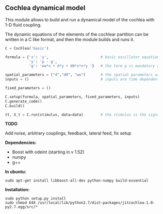 <H2>Cochlea dynamical model</H2>

This module allows to build and run a dynamical model of the cochlea with 1-D fluid coupling.

The dynamic equations of the elements of the cochlear partition can be written in a C like format, and then the module builds and runs it.

```python
C = Cochlea('basic')

formula = {'x': 'y',       					# basic oscillator equations with fluid pressure (p) and impedance term (g)
           'y': 'p - g',
           'g': 'ww*x + d*y + d0*x*x*y '}   # the term g is mandatory as it is involved for solving the pressure p

spatial_parameters = ("d","d0", "ww")       # the spatial parameters are set from the base to apex
inputs = ()								    # inputs are time dependent signals

fixed_parameters = ()

C.setup(formula, spatial_parameters, fixed_parameters, inputs)
C.generate_code()
C.build()

tt, X_t = C.run(stimulus, data=data)        # the stimulus is the signal that forces the oval window
```

**TODO**

Add noise, arbitrary couplings, feedback, lateral feed, fix setup

**Dependencies:**

- Boost with odeint (starting in v 1.52)
- numpy
- g++

**In ubuntu:**

```
sudo apt-get install libboost-all-dev python-numpy build-essential
```

**Installation:**

```
sudo python setup.py install
sudo chmod 644 /usr/local/lib/python2.7/dist-packages/jitcochlea-1.0-py2.7.egg/src/*
```
